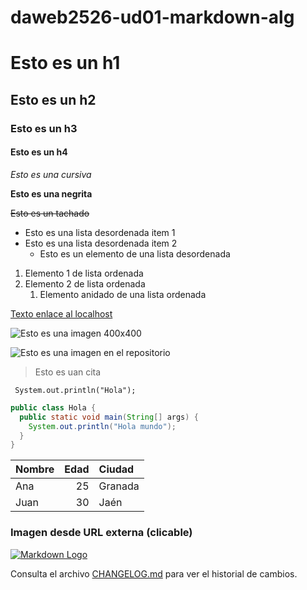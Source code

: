# daweb2526-ud01-markdown-alg

# Esto es un h1
## Esto es un h2
### Esto es un h3
#### Esto es un h4

  *Esto es una cursiva*
  
  **Esto es una negrita**
  
  ~~Esto es un tachado~~

- Esto es una lista desordenada item 1
- Esto es una lista desordenada item 2
  - Esto es un elemento de una lista desordenada

1. Elemento 1 de lista ordenada
2. Elemento 2 de lista ordenada
   1. Elemento anidado de una lista ordenada

[Texto enlace al localhost](http://localhost:8080/index.jsp)

![Esto es una imagen 400x400](https://placehold.co/400)

![Esto es una imagen en el repositorio](imagenBicho.avif)

> Esto es uan cita

` System.out.println("Hola");`

```java
public class Hola {
  public static void main(String[] args) {
    System.out.println("Hola mundo");
  }
}
```

| Nombre | Edad | Ciudad   |
|:-------|----:|:----------|
| Ana    |  25 | Granada   |
| Juan   |  30 | Jaén      |

### Imagen desde URL externa (clicable)
[![Markdown Logo](https://upload.wikimedia.org/wikipedia/commons/thumb/d/d7/Cristiano_Ronaldo_playing_for_Al_Nassr_FC_against_Persepolis%2C_September_2023_%28cropped%29.jpg/250px-Cristiano_Ronaldo_playing_for_Al_Nassr_FC_against_Persepolis%2C_September_2023_%28cropped%29.jpg)](https://es.wikipedia.org/wiki/Cristiano_Ronaldo)

Consulta el archivo [CHANGELOG.md](CHANGELOG.md) para ver el historial de cambios.
